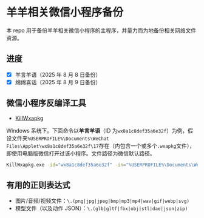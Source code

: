 # 羊羊相关微信小程序备份

本 repo 用于备份羊羊相关微信小程序的主程序，并量力而为地备份相关网络文件资源。

## 进度

- [x] 羊言羊语（2025 年 8 月 8 日备份）
- [x] 绵绵喜话（2025 年 8 月 9 日备份）

## 微信小程序反编译工具

- [KillWxapkg](https://github.com/Ackites/KillWxapkg)

Windows 系统下。下面命令以**羊言羊语**（ID 为`wx8a1c8def35a6e32f`）为例，假设文件夹`%USERPROFILE%\Documents\WeChat Files\Applet\wx8a1c8def35a6e32f\17`存在（内包含一个或多个`.wxapkg`文件），即使用电脑版微信打开过该小程序。文件路径为微信默认路径。

```bash
KillWxapkg.exe -id="wx8a1c8def35a6e32f" -in="%USERPROFILE%\Documents\WeChat Files\Applet\wx8a1c8def35a6e32f\17" -out="./羊言羊语" -restore -pretty
```

## 有用的正则表达式

- 图片/音频/视频文件：`\.(png|jpg|jpeg|bmp|mp3|mp4|wav|gif|webp|svg)`
- 模型文件（以及动作 JSON）：`\.(glb|gltf|fbx|obj|stl|dae|json|zip)`
